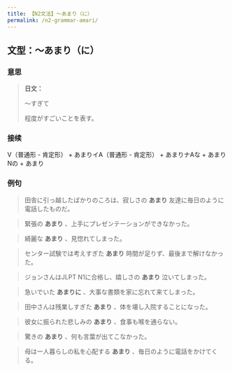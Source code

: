 ```yaml
---
title: 【N2文法】〜あまり（に）
permalink: /n2-grammar-amari/
---
```


## 文型：〜あまり（に）

### 意思

> **日文：**
> 
> 〜すぎて
> 
> 程度がすごいことを表す。


### 接续

V（普通形 - 肯定形） + あまりイA（普通形 - 肯定形） + あまりナAな + あまりNの + あまり

### 例句

> 田舎に引っ越したばかりのころは、寂しさの **あまり** 友達に毎日のように電話したものだ。

> 緊張の **あまり** 、上手にプレゼンテーションができなかった。

> 綺麗な **あまり** 、見惚れてしまった。

> センター試験では考えすぎた **あまり** 時間が足りず、最後まで解けなかった。

> ジョンさんはJLPT N1に合格し、嬉しさの **あまり** 泣いてしまった。

> 急いでいた **あまりに** 、大事な書類を家に忘れて来てしまった。

> 田中さんは残業しすぎた **あまり** 、体を壊し入院することになった。

> 彼女に振られた悲しみの **あまり** 、食事も喉を通らない。

> 驚きの **あまり** 、何も言葉が出てこなかった。

> 母は一人暮らしの私を心配する **あまり** 、毎日のように電話をかけてくる。


